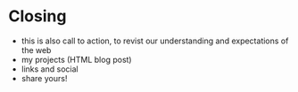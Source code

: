 # Closing

- this is also call to action, to revist our understanding and expectations of the web
- my projects (HTML blog post)
- links and social
- share yours!